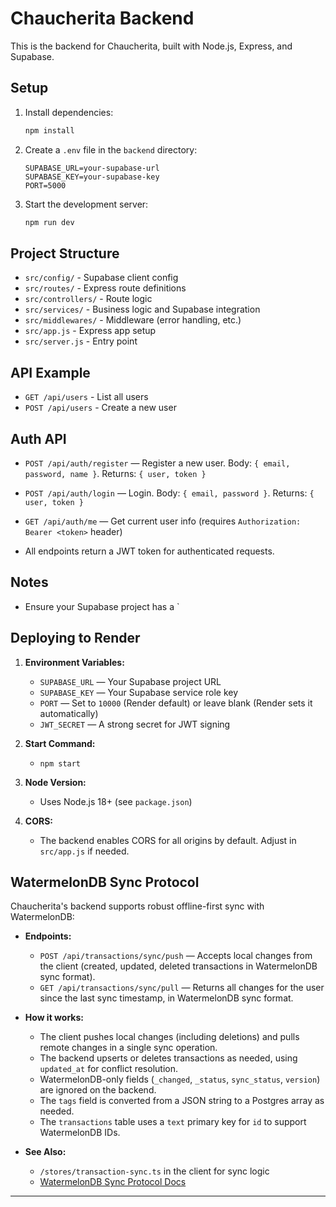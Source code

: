 # Chaucherita Backend

This is the backend for Chaucherita, built with Node.js, Express, and Supabase.

## Setup

1. Install dependencies:

   ```bash
   npm install
   ```

2. Create a `.env` file in the `backend` directory:

   ```env
   SUPABASE_URL=your-supabase-url
   SUPABASE_KEY=your-supabase-key
   PORT=5000
   ```

3. Start the development server:
   ```bash
   npm run dev
   ```

## Project Structure

- `src/config/` - Supabase client config
- `src/routes/` - Express route definitions
- `src/controllers/` - Route logic
- `src/services/` - Business logic and Supabase integration
- `src/middlewares/` - Middleware (error handling, etc.)
- `src/app.js` - Express app setup
- `src/server.js` - Entry point

## API Example

- `GET /api/users` - List all users
- `POST /api/users` - Create a new user

## Auth API

- `POST /api/auth/register` — Register a new user. Body: `{ email, password, name }`. Returns: `{ user, token }`
- `POST /api/auth/login` — Login. Body: `{ email, password }`. Returns: `{ user, token }`
- `GET /api/auth/me` — Get current user info (requires `Authorization: Bearer <token>` header)

- All endpoints return a JWT token for authenticated requests.

## Notes

- Ensure your Supabase project has a `

## Deploying to Render

1. **Environment Variables:**

   - `SUPABASE_URL` — Your Supabase project URL
   - `SUPABASE_KEY` — Your Supabase service role key
   - `PORT` — Set to `10000` (Render default) or leave blank (Render sets it automatically)
   - `JWT_SECRET` — A strong secret for JWT signing

2. **Start Command:**

   - `npm start`

3. **Node Version:**

   - Uses Node.js 18+ (see `package.json`)

4. **CORS:**
   - The backend enables CORS for all origins by default. Adjust in `src/app.js` if needed.

## WatermelonDB Sync Protocol

Chaucherita's backend supports robust offline-first sync with WatermelonDB:

- **Endpoints:**

  - `POST /api/transactions/sync/push` — Accepts local changes from the client (created, updated, deleted transactions in WatermelonDB sync format).
  - `GET /api/transactions/sync/pull` — Returns all changes for the user since the last sync timestamp, in WatermelonDB sync format.

- **How it works:**

  - The client pushes local changes (including deletions) and pulls remote changes in a single sync operation.
  - The backend upserts or deletes transactions as needed, using `updated_at` for conflict resolution.
  - WatermelonDB-only fields (`_changed`, `_status`, `sync_status`, `version`) are ignored on the backend.
  - The `tags` field is converted from a JSON string to a Postgres array as needed.
  - The `transactions` table uses a `text` primary key for `id` to support WatermelonDB IDs.

- **See Also:**
  - `/stores/transaction-sync.ts` in the client for sync logic
  - [WatermelonDB Sync Protocol Docs](https://watermelondb.dev/docs/Sync/#sync-protocol)

---
